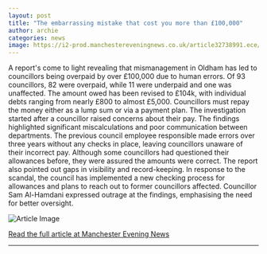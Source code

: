 ```yaml
---
layout: post
title: "The embarrassing mistake that cost you more than £100,000"
author: archie
categories: news
image: https://i2-prod.manchestereveningnews.co.uk/article32738991.ece/ALTERNATES/s1200/0_250725loldhamgvs11.jpg
---
```

A report's come to light revealing that mismanagement in Oldham has led to councillors being overpaid by over £100,000 due to human errors. Of 93 councillors, 82 were overpaid, while 11 were underpaid and one was unaffected. The amount owed has been revised to £104k, with individual debts ranging from nearly £800 to almost £5,000. Councillors must repay the money either as a lump sum or via a payment plan. The investigation started after a councillor raised concerns about their pay. The findings highlighted significant miscalculations and poor communication between departments. The previous council employee responsible made errors over three years without any checks in place, leaving councillors unaware of their incorrect pay. Although some councillors had questioned their allowances before, they were assured the amounts were correct. The report also pointed out gaps in visibility and record-keeping. In response to the scandal, the council has implemented a new checking process for allowances and plans to reach out to former councillors affected. Councillor Sam Al-Hamdani expressed outrage at the findings, emphasising the need for better oversight.

![Article Image](https://i2-prod.manchestereveningnews.co.uk/article32738991.ece/ALTERNATES/s1200/0_250725loldhamgvs11.jpg)

[Read the full article at Manchester Evening News](https://www.manchestereveningnews.co.uk/news/greater-manchester-news/embarrassing-mistake-cost-you-more-32738962)

---
